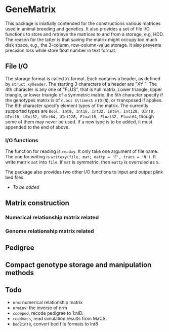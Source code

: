 # GeneMatrix

This package is iniatially contended for the constructions various
matrices used in animal breeding and genetics.  It also provides a set
of file I/O functions to store and retrieve the matrices to and from a
storage, e.g, HDD.  The reason for the latter is that saving the
matrix might occupy too much disk space, e.g., the 3-column,
row-column-value storage.  It also prevents precision loss while store
float number in text format.

## File I/O

The storage format is called `XY` format.  Each contains a header, as
defined by ``struct xyheader``.  The starting 3 characters of a header
are "XY ".  The 4th character is any one of "FLUS", that is `F`ull
matrix, `L`ower triangle, `U`pper triangle, or lower triangle of a
`S`ymmetric matrix.  the 5th character specify if the genotypes matrix
is of `nLoci $\times$ nID` (`N`), or `T`ransposed if applies.  The 6th
character specify element types of the matrix.  The currently
supported types are ``Bool, Int8, Int16, Int32, Int64, Int128, UInt8,
UInt16, UInt32, UInt64, UInt128, Float16, Float32, Float64``, though
some of them may never be used.  If a new type is to be added, it must
appended to the end of above.

### I/O functions

The function for reading is `readxy`.  It only take one argument of
file name.  The one for writing is `writexy(file, mat; mattp = 'F',
trans = 'N')`.  It write matrix `mat` into `file`.  If `mat` is
symmetric, then `mattp` is overruled as `S`.

The package also provides two other I/O functions to input and output
plink bed files.

- *To be added*

## Matrix construction

### Numerical relationship matrix related

### Genome relationship matrix related

## Pedigree

## Compact genotype storage and manipulation methods

## Todo

- `nrm`: numerical relationship matrix
- `nrminv`: the inverse of nrm
- `codeped`, recode pedigree to 1:nID.
- `readmacs`, read simulation results from MaCS.
- `bed2int8`, convert bed file formats to Int8
